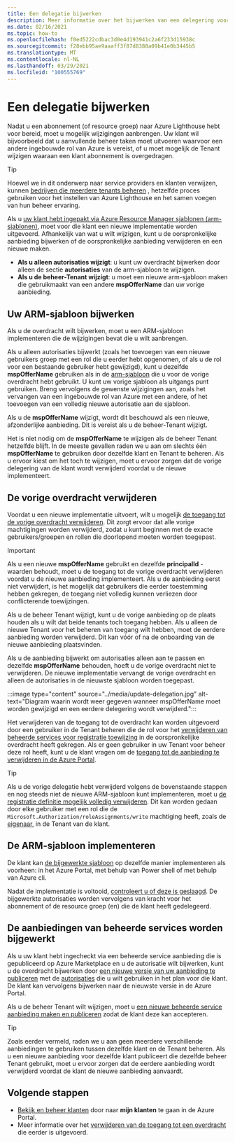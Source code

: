 ```yaml
---
title: Een delegatie bijwerken
description: Meer informatie over het bijwerken van een delegering voor een klant die eerder is geboardd naar Azure Lighthouse.
ms.date: 02/16/2021
ms.topic: how-to
ms.openlocfilehash: f0ed5222cdbac3d0e4d193941c2a6f233d15938c
ms.sourcegitcommit: f28ebb95ae9aaaff3f87d8388a09b41e0b3445b5
ms.translationtype: MT
ms.contentlocale: nl-NL
ms.lasthandoff: 03/29/2021
ms.locfileid: "100555769"
---
```

# <a name="update-a-delegation"></a>Een delegatie bijwerken

Nadat u een abonnement (of resource groep) naar Azure Lighthouse hebt voor bereid, moet u mogelijk wijzigingen aanbrengen. Uw klant wil bijvoorbeeld dat u aanvullende beheer taken moet uitvoeren waarvoor een andere ingebouwde rol van Azure is vereist, of u moet mogelijk de Tenant wijzigen waaraan een klant abonnement is overgedragen.

> [!TIP]
> Hoewel we in dit onderwerp naar service providers en klanten verwijzen, kunnen [bedrijven die meerdere tenants beheren](../concepts/enterprise.md) , hetzelfde proces gebruiken voor het instellen van Azure Lighthouse en het samen voegen van hun beheer ervaring.

Als u [uw klant hebt ingepakt via Azure Resource Manager sjablonen (arm-sjablonen)](onboard-customer.md), moet voor die klant een nieuwe implementatie worden uitgevoerd. Afhankelijk van wat u wilt wijzigen, kunt u de oorspronkelijke aanbieding bijwerken of de oorspronkelijke aanbieding verwijderen en een nieuwe maken.

- **Als u alleen autorisaties wijzigt**: u kunt uw overdracht bijwerken door alleen de sectie **autorisaties** van de arm-sjabloon te wijzigen.
- **Als u de beheer-Tenant wijzigt**: u moet een nieuwe arm-sjabloon maken die gebruikmaakt van een andere **mspOfferName** dan uw vorige aanbieding.

## <a name="update-your-arm-template"></a>Uw ARM-sjabloon bijwerken

Als u de overdracht wilt bijwerken, moet u een ARM-sjabloon implementeren die de wijzigingen bevat die u wilt aanbrengen.

Als u alleen autorisaties bijwerkt (zoals het toevoegen van een nieuwe gebruikers groep met een rol die u eerder hebt opgenomen, of als u de rol voor een bestaande gebruiker hebt gewijzigd), kunt u dezelfde **mspOfferName** gebruiken als in de [arm-sjabloon](onboard-customer.md#create-an-azure-resource-manager-template) die u voor de vorige overdracht hebt gebruikt. U kunt uw vorige sjabloon als uitgangs punt gebruiken. Breng vervolgens de gewenste wijzigingen aan, zoals het vervangen van een ingebouwde rol van Azure met een andere, of het toevoegen van een volledig nieuwe autorisatie aan de sjabloon.

Als u de **mspOfferName** wijzigt, wordt dit beschouwd als een nieuwe, afzonderlijke aanbieding. Dit is vereist als u de beheer-Tenant wijzigt.

Het is niet nodig om de **mspOfferName** te wijzigen als de beheer Tenant hetzelfde blijft. In de meeste gevallen raden we u aan om slechts één **mspOfferName** te gebruiken door dezelfde klant en Tenant te beheren. Als u ervoor kiest om het toch te wijzigen, moet u ervoor zorgen dat de vorige delegering van de klant wordt verwijderd voordat u de nieuwe implementeert.

## <a name="remove-the-previous-delegation"></a>De vorige overdracht verwijderen

Voordat u een nieuwe implementatie uitvoert, wilt u mogelijk [de toegang tot de vorige overdracht verwijderen](remove-delegation.md). Dit zorgt ervoor dat alle vorige machtigingen worden verwijderd, zodat u kunt beginnen met de exacte gebruikers/groepen en rollen die doorlopend moeten worden toegepast.

> [!IMPORTANT]
> Als u een nieuwe **mspOfferName** gebruikt en dezelfde **principalId** -waarden behoudt, moet u de toegang tot de vorige overdracht verwijderen voordat u de nieuwe aanbieding implementeert. Als u de aanbieding eerst niet verwijdert, is het mogelijk dat gebruikers die eerder toestemming hebben gekregen, de toegang niet volledig kunnen verliezen door conflicterende toewijzingen.

Als u de beheer Tenant wijzigt, kunt u de vorige aanbieding op de plaats houden als u wilt dat beide tenants toch toegang hebben. Als u alleen de nieuwe Tenant voor het beheren van toegang wilt hebben, moet de eerdere aanbieding worden verwijderd. Dit kan vóór of na de onboarding van de nieuwe aanbieding plaatsvinden.

Als u de aanbieding bijwerkt om autorisaties alleen aan te passen en dezelfde **mspOfferName** behouden, hoeft u de vorige overdracht niet te verwijderen. De nieuwe implementatie vervangt de vorige overdracht en alleen de autorisaties in de nieuwste sjabloon worden toegepast.

:::image type="content" source="../media/update-delegation.jpg" alt-text="Diagram waarin wordt weer gegeven wanneer mspOfferName moet worden gewijzigd en een eerdere delegering wordt verwijderd.":::

Het verwijderen van de toegang tot de overdracht kan worden uitgevoerd door een gebruiker in de Tenant beheren die de rol voor het [verwijderen van beheerde services voor registratie toewijzing](../../role-based-access-control/built-in-roles.md#managed-services-registration-assignment-delete-role) in de oorspronkelijke overdracht heeft gekregen. Als er geen gebruiker in uw Tenant voor beheer deze rol heeft, kunt u de klant vragen om de [toegang tot de aanbieding te verwijderen in de Azure Portal](view-manage-service-providers.md#add-or-remove-service-provider-offers).

> [!TIP]
> Als u de vorige delegatie hebt verwijderd volgens de bovenstaande stappen en nog steeds niet de nieuwe ARM-sjabloon kunt implementeren, moet u [de registratie definitie mogelijk volledig verwijderen](/powershell/module/az.managedservices/remove-azmanagedservicesdefinition). Dit kan worden gedaan door elke gebruiker met een rol die de `Microsoft.Authorization/roleAssignments/write` machtiging heeft, zoals de [eigenaar](../../role-based-access-control/built-in-roles.md#owner), in de Tenant van de klant.  

## <a name="deploy-the-arm-template"></a>De ARM-sjabloon implementeren

De klant kan [de bijgewerkte sjabloon](onboard-customer.md#deploy-the-azure-resource-manager-templates) op dezelfde manier implementeren als voorheen: in het Azure Portal, met behulp van Power shell of met behulp van Azure cli.

Nadat de implementatie is voltooid, [controleert u of deze is geslaagd](onboard-customer.md#confirm-successful-onboarding). De bijgewerkte autorisaties worden vervolgens van kracht voor het abonnement of de resource groep (en) die de klant heeft gedelegeerd.

## <a name="updating-managed-service-offers"></a>De aanbiedingen van beheerde services worden bijgewerkt

Als u uw klant hebt ingecheckt via een beheerde service aanbieding die is gepubliceerd op Azure Marketplace en u de autorisatie wilt bijwerken, kunt u de overdracht bijwerken door [een nieuwe versie van uw aanbieding te publiceren](../../marketplace/partner-center-portal/update-existing-offer.md) met de [autorisaties](../../marketplace/plan-managed-service-offer.md) die u wilt gebruiken in het plan voor die klant. De klant kan vervolgens bijwerken naar de nieuwste versie in de Azure Portal.

Als u de beheer Tenant wilt wijzigen, moet u [een nieuwe beheerde service aanbieding maken en publiceren](../../marketplace/plan-managed-service-offer.md) zodat de klant deze kan accepteren.

> [!TIP]
> Zoals eerder vermeld, raden we u aan geen meerdere verschillende aanbiedingen te gebruiken tussen dezelfde klant en de Tenant beheren. Als u een nieuwe aanbieding voor dezelfde klant publiceert die dezelfde beheer Tenant gebruikt, moet u ervoor zorgen dat de eerdere aanbieding wordt verwijderd voordat de klant de nieuwe aanbieding aanvaardt.

## <a name="next-steps"></a>Volgende stappen

- [Bekijk en beheer klanten](view-manage-customers.md) door naar **mijn klanten** te gaan in de Azure Portal.
- Meer informatie over het [verwijderen van de toegang tot een overdracht](remove-delegation.md) die eerder is uitgevoerd.

